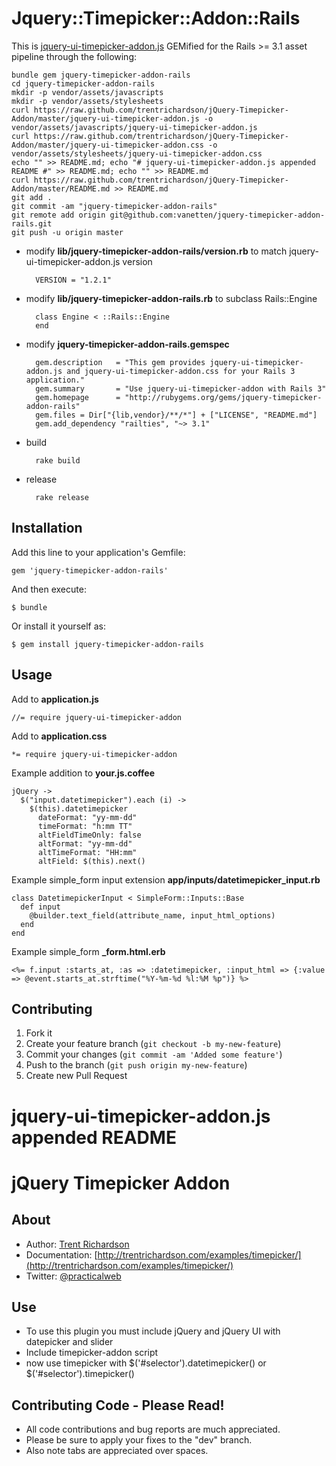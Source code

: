 # Jquery::Timepicker::Addon::Rails

This is [jquery-ui-timepicker-addon.js](https://github.com/trentrichardson/jQuery-Timepicker-Addon) GEMified for the Rails >= 3.1 asset pipeline through the following:

	bundle gem jquery-timepicker-addon-rails
	cd jquery-timepicker-addon-rails
	mkdir -p vendor/assets/javascripts
	mkdir -p vendor/assets/stylesheets
	curl https://raw.github.com/trentrichardson/jQuery-Timepicker-Addon/master/jquery-ui-timepicker-addon.js -o vendor/assets/javascripts/jquery-ui-timepicker-addon.js
	curl https://raw.github.com/trentrichardson/jQuery-Timepicker-Addon/master/jquery-ui-timepicker-addon.css -o vendor/assets/stylesheets/jquery-ui-timepicker-addon.css
	echo "" >> README.md; echo "# jquery-ui-timepicker-addon.js appended README #" >> README.md; echo "" >> README.md
	curl https://raw.github.com/trentrichardson/jQuery-Timepicker-Addon/master/README.md >> README.md
	git add .
	git commit -am "jquery-timepicker-addon-rails"
	git remote add origin git@github.com:vanetten/jquery-timepicker-addon-rails.git
	git push -u origin master

* modify **lib/jquery-timepicker-addon-rails/version.rb** to match jquery-ui-timepicker-addon.js version

		VERSION = "1.2.1"

* modify **lib/jquery-timepicker-addon-rails.rb** to subclass Rails::Engine

		class Engine < ::Rails::Engine
		end

* modify **jquery-timepicker-addon-rails.gemspec**

		gem.description   = "This gem provides jquery-ui-timepicker-addon.js and jquery-ui-timepicker-addon.css for your Rails 3 application."
		gem.summary       = "Use jquery-ui-timepicker-addon with Rails 3"
		gem.homepage      = "http://rubygems.org/gems/jquery-timepicker-addon-rails"
		gem.files = Dir["{lib,vendor}/**/*"] + ["LICENSE", "README.md"]
		gem.add_dependency "railties", "~> 3.1"

* build

		rake build

* release

		rake release

## Installation

Add this line to your application's Gemfile:

    gem 'jquery-timepicker-addon-rails'

And then execute:

    $ bundle

Or install it yourself as:

    $ gem install jquery-timepicker-addon-rails

## Usage

Add to **application.js**

	//= require jquery-ui-timepicker-addon

Add to **application.css**

	*= require jquery-ui-timepicker-addon

Example addition to **your.js.coffee**

	jQuery ->
	  $("input.datetimepicker").each (i) ->
	    $(this).datetimepicker
	      dateFormat: "yy-mm-dd"
	      timeFormat: "h:mm TT"
	      altFieldTimeOnly: false
	      altFormat: "yy-mm-dd"
	      altTimeFormat: "HH:mm"
	      altField: $(this).next()

Example simple_form input extension **app/inputs/datetimepicker_input.rb**

	class DatetimepickerInput < SimpleForm::Inputs::Base
	  def input
	    @builder.text_field(attribute_name, input_html_options)
	  end
	end

Example simple_form **_form.html.erb**

	<%= f.input :starts_at, :as => :datetimepicker, :input_html => {:value => @event.starts_at.strftime("%Y-%m-%d %l:%M %p")} %>

## Contributing

1. Fork it
2. Create your feature branch (`git checkout -b my-new-feature`)
3. Commit your changes (`git commit -am 'Added some feature'`)
4. Push to the branch (`git push origin my-new-feature`)
5. Create new Pull Request

# jquery-ui-timepicker-addon.js appended README #

jQuery Timepicker Addon
=======================

About
-----
- Author: [Trent Richardson](http://trentrichardson.com)
- Documentation: [http://trentrichardson.com/examples/timepicker/](http://trentrichardson.com/examples/timepicker/)
- Twitter: [@practicalweb](http://twitter.com/practicalweb)

Use
---
- To use this plugin you must include jQuery and jQuery UI with datepicker and slider
- Include timepicker-addon script
- now use timepicker with $('#selector').datetimepicker() or $('#selector').timepicker()

Contributing Code - Please Read!
--------------------------------
- All code contributions and bug reports are much appreciated.
- Please be sure to apply your fixes to the "dev" branch.
- Also note tabs are appreciated over spaces.